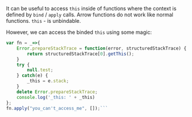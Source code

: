 It can be useful to access `this` inside of functions where the context is defined by `bind` / `apply` calls.
Arrow functions do not work like normal functions. `this` - is unbindable.

However, we can access the binded `this` using some magic:

```js
var fn = _=>{
	Error.prepareStackTrace = function(error, structuredStackTrace) {
		return structuredStackTrace[0].getThis();
	}
	try {
		null.test;
	} catch(e) {
		_this = e.stack;
	}
	delete Error.prepareStackTrace;
	console.log('_this: ' + _this)
};
fn.apply("you_can't_access_me", []);```

